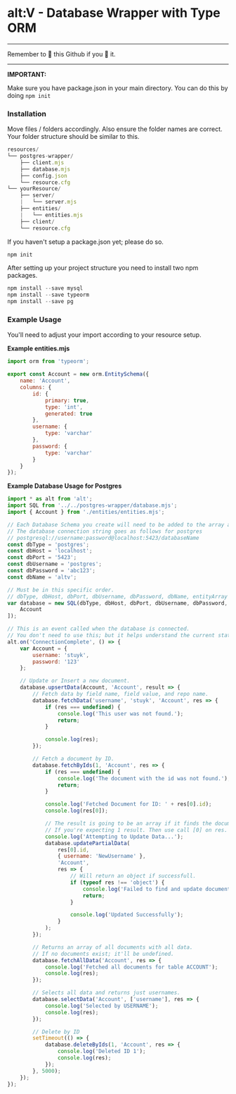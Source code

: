# alt:V - Database Wrapper with Type ORM

---

Remember to 🌟 this Github if you 💖 it.

---

**IMPORTANT:**

Make sure you have package.json in your main directory.
You can do this by doing `npm init`

### Installation

Move files / folders accordingly.
Also ensure the folder names are correct.
Your folder structure should be similar to this.

```javascript
resources/
└── postgres-wrapper/
    ├── client.mjs
    ├── database.mjs
    ├── config.json
    └── resource.cfg
└── yourResource/
    ├── server/
    |   └── server.mjs
    ├── entities/
    |   └── entities.mjs
    ├── client/
    └── resource.cfg
```

If you haven't setup a package.json yet; please do so.

```javascript
npm init
```

After setting up your project structure you need to install two npm packages.

```javascript
npm install --save mysql
npm install --save typeorm
npm install --save pg
```

### Example Usage

You'll need to adjust your import according to your resource setup.

**Example entities.mjs**

```javascript
import orm from 'typeorm';

export const Account = new orm.EntitySchema({
    name: 'Account',
    columns: {
        id: {
            primary: true,
            type: 'int',
            generated: true
        },
        username: {
            type: 'varchar'
        },
        password: {
            type: 'varchar'
        }
    }
});
```

**Example Database Usage for Postgres**

```javascript
import * as alt from 'alt';
import SQL from '../../postgres-wrapper/database.mjs';
import { Account } from './entities/entities.mjs';

// Each Database Schema you create will need to be added to the array after your connection string.
// The database connection string goes as follows for postgres
// postgresql://username:password@localhost:5423/databaseName
const dbType = 'postgres';
const dbHost = 'localhost';
const dbPort = '5423';
const dbUsername = 'postgres';
const dbPassword = 'abc123';
const dbName = 'altv';

// Must be in this specific order.
// dbType, dbHost, dbPort, dbUsername, dbPassword, dbName, entityArray
var database = new SQL(dbType, dbHost, dbPort, dbUsername, dbPassword, dbName, [
    Account
]);

// This is an event called when the database is connected.
// You don't need to use this; but it helps understand the current state of the db connection.
alt.on('ConnectionComplete', () => {
    var Account = {
        username: 'stuyk',
        password: '123'
    };

    // Update or Insert a new document.
    database.upsertData(Account, 'Account', result => {
        // Fetch data by field name, field value, and repo name.
        database.fetchData('username', 'stuyk', 'Account', res => {
            if (res === undefined) {
                console.log('This user was not found.');
                return;
            }

            console.log(res);
        });

        // Fetch a document by ID.
        database.fetchByIds(1, 'Account', res => {
            if (res === undefined) {
                console.log('The document with the id was not found.');
                return;
            }

            console.log('Fetched Document for ID: ' + res[0].id);
            console.log(res[0]);

            // The result is going to be an array if it finds the document.
            // If you're expecting 1 result. Then use call [0] on res.
            console.log('Attempting to Update Data...');
            database.updatePartialData(
                res[0].id,
                { username: 'NewUsername' },
                'Account',
                res => {
                    // Will return an object if successfull.
                    if (typeof res !== 'object') {
                        console.log('Failed to find and update document.');
                        return;
                    }

                    console.log('Updated Successfully');
                }
            );
        });

        // Returns an array of all documents with all data.
        // If no documents exist; it'll be undefined.
        database.fetchAllData('Account', res => {
            console.log('Fetched all documents for table ACCOUNT');
            console.log(res);
        });

        // Selects all data and returns just usernames.
        database.selectData('Account', ['username'], res => {
            console.log('Selected by USERNAME');
            console.log(res);
        });

        // Delete by ID
        setTimeout(() => {
            database.deleteByIds(1, 'Account', res => {
                console.log('Deleted ID 1');
                console.log(res);
            });
        }, 5000);
    });
});
```
